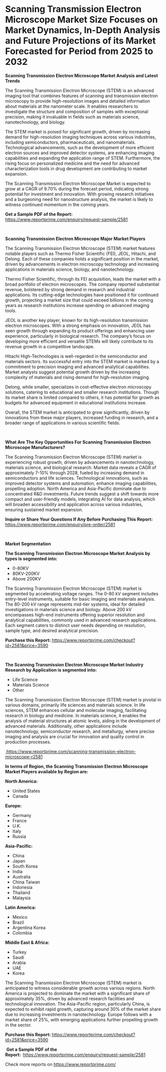 <p><h1>Scanning Transmission Electron Microscope Market Size Focuses on Market Dynamics, In-Depth Analysis and Future Projections of its Market Forecasted for Period from 2025 to 2032</h1></p><p><strong>Scanning Transmission Electron Microscope Market Analysis and Latest Trends</strong></p>
<p><p>The Scanning Transmission Electron Microscope (STEM) is an advanced imaging tool that combines features of scanning and transmission electron microscopy to provide high-resolution images and detailed information about materials at the nanometer scale. It enables researchers to investigate the structure and composition of samples with exceptional precision, making it invaluable in fields such as materials science, nanotechnology, and biology.</p><p>The STEM market is poised for significant growth, driven by increasing demand for high-resolution imaging techniques across various industries, including semiconductors, pharmaceuticals, and nanomaterials. Technological advancements, such as the development of more efficient electron sources and improved detector systems, are enhancing imaging capabilities and expanding the application range of STEM. Furthermore, the rising focus on personalized medicine and the need for advanced characterization tools in drug development are contributing to market expansion.</p><p>The Scanning Transmission Electron Microscope Market is expected to grow at a CAGR of 9.70% during the forecast period, indicating strong potential for investment and innovation. With growing research initiatives and a burgeoning need for nanostructure analysis, the market is likely to witness continued momentum in the coming years.</p></p>
<p><strong>Get a Sample PDF of the Report:&nbsp;</strong> <a href="https://www.reportprime.com/enquiry/request-sample/2581?utm_campaign=3215&utm_medium=2&utm_source=Github&utm_content=ia&utm_term=18032025&utm_id=scanning-transmission-electron-microscope">https://www.reportprime.com/enquiry/request-sample/2581</a></p>
<p>&nbsp;</p>
<p><strong>Scanning Transmission Electron Microscope Major Market Players</strong></p>
<p><p>The Scanning Transmission Electron Microscope (STEM) market features notable players such as Thermo Fisher Scientific (FEI), JEOL, Hitachi, and Delong. Each of these companies holds a significant position in the market, driven by advancements in electron microscopy technology and increasing applications in materials science, biology, and nanotechnology.</p><p>Thermo Fisher Scientific, through its FEI acquisition, leads the market with a broad portfolio of electron microscopes. The company reported substantial revenue, bolstered by strong demand in research and industrial applications. Its cutting-edge technologies have positioned it for continued growth, projecting a market size that could exceed billions in the coming years as research institutions increase spending on advanced imaging tools.</p><p>JEOL is another key player, known for its high-resolution transmission electron microscopes. With a strong emphasis on innovation, JEOL has seen growth through expanding its product offerings and enhancing user experience, particularly in biological research. The company’s focus on developing more efficient and versatile STEMs will likely contribute to its revenue growth in a competitive landscape.</p><p>Hitachi High-Technologies is well-regarded in the semiconductor and materials sectors. Its successful entry into the STEM market is marked by a commitment to precision imaging and advanced analytical capabilities. Market analysts suggest potential growth driven by the increasing complexity of materials and rising demand for high-resolution imaging.</p><p>Delong, while smaller, specializes in cost-effective electron microscopy solutions, catering to educational and smaller research institutions. Though its market share is limited compared to others, it has potential for growth as budgets for advanced equipment in educational institutions increase.</p><p>Overall, the STEM market is anticipated to grow significantly, driven by innovations from these major players, increased funding in research, and a broader range of applications in various scientific fields.</p></p>
<p>&nbsp;</p>
<p><strong>What Are The Key Opportunities For Scanning Transmission Electron Microscope Manufacturers?</strong></p>
<p><p>The Scanning Transmission Electron Microscope (STEM) market is experiencing robust growth, driven by advancements in nanotechnology, materials science, and biological research. Market data reveals a CAGR of approximately 7-10% through 2028, fueled by increasing demand in semiconductors and life sciences. Technological innovations, such as improved detector systems and automation, enhance imaging capabilities, propelling adoption. North America and Asia-Pacific dominate due to concentrated R&D investments. Future trends suggest a shift towards more compact and user-friendly models, integrating AI for data analysis, which will broaden accessibility and application across various industries, ensuring sustained market expansion.</p></p>
<p><strong>Inquire or Share Your Questions If Any Before Purchasing This Report:</strong> <a href="https://www.reportprime.com/enquiry/pre-order/2581?utm_campaign=3215&utm_medium=2&utm_source=Github&utm_content=ia&utm_term=18032025&utm_id=scanning-transmission-electron-microscope">https://www.reportprime.com/enquiry/pre-order/2581</a></p>
<p>&nbsp;</p>
<p><strong>Market Segmentation</strong></p>
<p><strong>The Scanning Transmission Electron Microscope Market Analysis by types is segmented into:</strong></p>
<p><ul><li>0-80KV</li><li>80KV-200KV</li><li>Above 200KV</li></ul></p>
<p><p>The Scanning Transmission Electron Microscope (STEM) market is segmented by accelerating voltage ranges. The 0-80 kV segment includes entry-level instruments, suitable for basic imaging and materials analysis. The 80-200 kV range represents mid-tier systems, ideal for detailed investigations in materials science and biology. Above 200 kV encompasses high-end instruments offering superior resolution and analytical capabilities, commonly used in advanced research applications. Each segment caters to distinct user needs depending on resolution, sample type, and desired analytical precision.</p></p>
<p><strong>Purchase this Report:&nbsp;</strong><a href="https://www.reportprime.com/checkout?id=2581&price=3590&utm_campaign=3215&utm_medium=2&utm_source=Github&utm_content=ia&utm_term=18032025&utm_id=scanning-transmission-electron-microscope">https://www.reportprime.com/checkout?id=2581&price=3590</a></p>
<p>&nbsp;</p>
<p><strong>The Scanning Transmission Electron Microscope Market Industry Research by Application is segmented into:</strong></p>
<p><ul><li>Life Science</li><li>Materials Science</li><li>Other</li></ul></p>
<p><p>The Scanning Transmission Electron Microscope (STEM) market is pivotal in various domains, primarily life sciences and materials science. In life sciences, STEM enhances cellular and molecular imaging, facilitating research in biology and medicine. In materials science, it enables the analysis of material structures at atomic levels, aiding in the development of advanced materials. Additionally, other applications include nanotechnology, semiconductor research, and metallurgy, where precise imaging and analysis are crucial for innovation and quality control in production processes.</p></p>
<p><a href="https://www.reportprime.com/scanning-transmission-electron-microscope-r2581?utm_campaign=3215&utm_medium=2&utm_source=Github&utm_content=ia&utm_term=18032025&utm_id=scanning-transmission-electron-microscope">&nbsp;https://www.reportprime.com/scanning-transmission-electron-microscope-r2581</a></p>
<p><strong>In terms of Region, the Scanning Transmission Electron Microscope Market Players available by Region are:</strong></p>
<p>
    <p> <strong> North America: </strong>
        <ul>
            <li>United States</li>
            <li>Canada</li>
        </ul>
        </p> 
    <p> <strong> Europe: </strong>
        <ul>
            <li>Germany</li>
            <li>France</li>
            <li>U.K.</li>
            <li>Italy</li>
            <li>Russia</li>
        </ul>
        </p> 
    <p> <strong> Asia-Pacific: </strong>
        <ul>
            <li>China</li>
            <li>Japan</li>
            <li>South Korea</li>
            <li>India</li>
            <li>Australia</li>
            <li>China Taiwan</li>
            <li>Indonesia</li>
            <li>Thailand</li>
            <li>Malaysia</li>
        </ul>
        </p> 
    <p> <strong> Latin America: </strong>
        <ul>
            <li>Mexico</li>
            <li>Brazil</li>
            <li>Argentina Korea</li>
            <li>Colombia</li>
        </ul>
        </p> 
    <p> <strong> Middle East & Africa: </strong>
        <ul>
            <li>Turkey</li>
            <li>Saudi</li>
            <li>Arabia</li>
            <li>UAE</li>
            <li>Korea</li>
        </ul>
    </p>
    </p>
<p><p>The Scanning Transmission Electron Microscope (STEM) market is anticipated to witness considerable growth across various regions. North America is projected to dominate the market with a significant share of approximately 35%, driven by advanced research facilities and technological innovation. The Asia-Pacific region, particularly China, is expected to exhibit rapid growth, capturing around 30% of the market share due to increasing investments in nanotechnology. Europe follows with a market share of 25%, with emerging applications further propelling growth in the sector.</p></p>
<p><strong>Purchase this Report: </strong><a href="https://www.reportprime.com/checkout?id=2581&price=3590&utm_campaign=3215&utm_medium=2&utm_source=Github&utm_content=ia&utm_term=18032025&utm_id=scanning-transmission-electron-microscope">https://www.reportprime.com/checkout?id=2581&price=3590</a></p>
<p>&nbsp;<strong>Get a Sample PDF of the Report:&nbsp;&nbsp;</strong><a href="https://www.reportprime.com/enquiry/request-sample/2581?utm_campaign=3215&utm_medium=2&utm_source=Github&utm_content=ia&utm_term=18032025&utm_id=scanning-transmission-electron-microscope">https://www.reportprime.com/enquiry/request-sample/2581</a></p>
<p><strong></strong></p>
<p>Check more reports on <a href="https://www.reportprime.com/?utm_campaign=3215&utm_medium=2&utm_source=Github&utm_content=ia&utm_term=18032025&utm_id=scanning-transmission-electron-microscope">https://www.reportprime.com/</a></p>